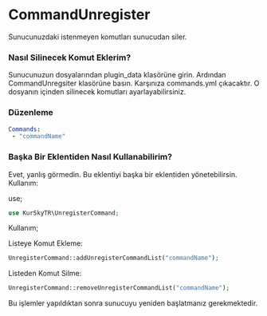 # CommandUnregister

Sunucunuzdaki istenmeyen komutları sunucudan siler.

### Nasıl Silinecek Komut Eklerim?

Sunucunuzun dosyalarından plugin_data klasörüne girin. Ardından CommandUnregsiter klasörüne basın. Karşınıza commands.yml çıkacaktır. O dosyanın içinden silinecek komutları ayarlayabilirsiniz.

### Düzenleme
```yaml
Commands:
 - "commandName"
```

### Başka Bir Eklentiden Nasıl Kullanabilirim?

Evet, yanlış görmedin. Bu eklentiyi başka bir eklentiden yönetebilirsin. Kullanım:

use;
```php
use KurSkyTR\UnregisterCommand;
```
Kullanım;

Listeye Komut Ekleme:
```php
UnregisterCommand::addUnregisterCommandList("commandName");
```
Listeden Komut Silme:
```php
UnregisterCommand::removeUnregisterCommandList("commandName");
```

Bu işlemler yapıldıktan sonra sunucuyu yeniden başlatmanız gerekmektedir.



